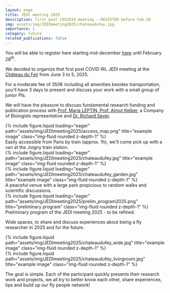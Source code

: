 ```yaml
---
layout: page
title: JEDI meeting 2025
description: first post COVID19 meeting --REGISTER before Feb.28
img: assets/img/JEDImeeting2025/chateaudufey.jpg
importance: 1
category: future
related_publications: false
---
```


You will be able to register here starting mid-december <a href="https://flyjedi.sciencesconf.org/" target="_blank">here</a> until February 28<sup>th</sup>.

We decided to organize that first post COVID IRL JEDI meeting at the <a href = "https://chateaudufey.com/">Château du Feÿ</a> from June 3 to 5, 2025. 
<p>For a moderate fee of 350€ including all amenities besides transportation, you'll have 3 days to present and discuss your work with a small group of junior PIs. 
<p>We will have the pleasure to discuss fundamental research funding and publication process with <a href = "https://erc.europa.eu/erc_member/maria-leptin">Prof. Maria LEPTIN, <a href = "https://www.hfsp.org/almut-kelber">Prof. Almut Kelber</a>, a Company of Biologists representative and <a href = "https://www.linkedin.com/in/richardsever/">Dr. Richard Sever</a>.

<div class="row">
    <div class="col-sm mt-3 mt-md-0">
        {% include figure.liquid loading="eager" path="assets/img/JEDImeeting2025/access_map.png" title="example image" class="img-fluid rounded z-depth-1" %}
    </div>
</div>
Easily accessible from Paris by train (approx. 1h), we'll come pick up with a van at the Joigny train station.
 

<div class="row">
    <div class="col-sm mt-3 mt-md-0">
        {% include figure.liquid loading="eager" path="assets/img/JEDImeeting2025/chateaudufey.jpg" title="example image" class="img-fluid rounded z-depth-1" %}
    </div>
    <div class="col-sm mt-3 mt-md-0">
        {% include figure.liquid loading="eager" path="assets/img/JEDImeeting2025/chateaudufey_garden.jpg" title="example image" class="img-fluid rounded z-depth-1" %}
    </div>
</div>
<div class="caption">
    A peaceful venue with a large park propicious to random walks and scientific discussions.
</div>
<div class="row">
    <div class="col-sm mt-3 mt-md-0">
        {% include figure.liquid loading="eager" path="assets/img/JEDImeeting2025/prelim_program2025.png" title="preliminary program" class="img-fluid rounded z-depth-1" %}
    </div>
</div>
<div class="caption">
    Preliminary program of the JEDI meeting 2025 - to be refined.
</div>

Wide spaces, to share and discuss experiences about being a fly researcher in 2025 and for the future.

<div class="row justify-content-sm-center">
  <div class="col-sm-8 mt-3 mt-md-0">
    {% include figure.liquid path="assets/img/JEDImeeting2025/chateaudufey_wide.jpg" title="example image" class="img-fluid rounded z-depth-1" %}
  </div>
  <div class="col-sm-4 mt-3 mt-md-0">
    {% include figure.liquid path="assets/img/JEDImeeting2025/chateaudufey_livingroom.jpg" title="example image" class="img-fluid rounded z-depth-1" %}
  </div>
</div>

The goal is simple.
Each of the participant quickly presents their research work and projects, we all try to better know each other, share experiences, tips and build up our fly people network!